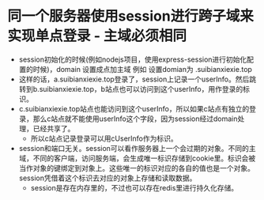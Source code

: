 # 同一个服务器使用session进行跨子域来实现单点登录 - 主域必须相同
* session初始化的时候(例如nodejs项目，使用express-session进行初始化配置的时候)，domain 设置成点加主域 例如 设置domian为 .suibianxiexie.top
* 这样的话，a.suibianxiexie.top登录了，session上记录一个userInfo。然后跳转到b.suibianxiexie.top，b站点也可以访问到这个userInfo，用作登录的标识。
* c.suibianxiexie.top站点也能访问到这个userInfo，所以如果c站点有独立的登录，那么c站点就不能使用userInfo这个字段，因为session经过domain处理，已经共享了。
    - 所以c站点记录登录可以用cUserInfo作为标识。
* session和端口无关。session可以看作服务器上一个会过期的对象。不同的主域，不同的客户端，访问服务端，会生成唯一标识存储到cookie里。标识会被当作对象的键绑定到对象上。这些唯一的标识对应的各自的值也是一个对象。session凭借着这个标识去对应的对象上存储和读取数据。
    - session是存在内存里的，不过也可以存在redis里进行持久化存储。
